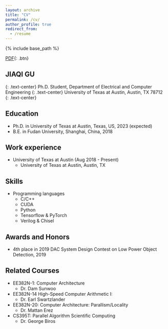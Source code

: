 ```yaml
---
layout: archive
title: "CV"
permalink: /cv/
author_profile: true
redirect_from:
  - /resume
---
```


{% include base_path %}

[PDF](/files/resume.pdf){: .btn}

## JIAQI GU
{: .text-center}
Ph.D. Student,  Department of Electrical and Computer Engineering
{: .text-center}
University of Texas at Austin,  Austin, TX 78712
{: .text-center}

Education
------
* Ph.D. in University of Texas at Austin, Texas, US, 2023 (expected)
* B.E. in Fudan University, Shanghai, China, 2018


Work experience
------
* University of Texas at Austin (Aug 2018 - Present) 
  * University of Texas at Austin, Austin, TX


Skills
------
* Programming languages
  * C/C++
  * CUDA
  * Python
  * Tensorflow \& PyTorch 
  * Verilog \& Chisel
  

Awards and Honors
------
* 4th place in 2019 DAC System Design Contest on Low Power Object Detection, 2019


Related Courses 
------ 
* EE382N-1: Computer Architecture
  * Dr. Dam Sunwoo 
* EE382N-14 High-Speed Computer Arithmetic I:  
  * Dr. Earl Swartzlander 
* EE382N-20: Computer Architecture: Parallism/Locality
  * Dr. Mattan Erez 
* CS395T: Parallel Algorithm Scientific Computing                   
  * Dr. George Biros
